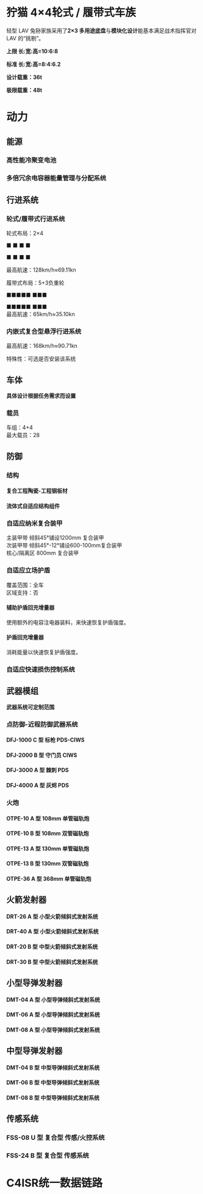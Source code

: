 # 狞猫 4×4轮式 / 履带式车族

轻型 LAV 兔狲家族采用了**2×3 多用途底盘**与**模块化设计**能基本满足战术指挥官对 LAV 的“挑剔”。

**上限 长:宽:高=10:6:8**

**标准 长:宽:高=8:4:6.2**

**设计载重：36t**

**极限载重：48t**

# 动力

## 能源

### 高性能冷聚变电池

### 多倍冗余电容器能量管理与分配系统

## 行进系统

### 轮式/履带式行进系统

轮式布局：2×4

■    ■    ■    ■  

■    ■    ■    ■  

最高航速：128km/h≈69.11kn



履带式布局：5+3负重轮

■■■■■      ■■■  

■■■■■      ■■■  
最高航速：65km/h≈35.10kn

### 内嵌式复合型悬浮行进系统

最高航速：168km/h≈90.71kn  

特殊性：可选是否安装该系统

## 车体

**具体设计根据任务需求而设置**

### 载员

车组：4+4  
最大载员：28



## 防御

### 结构

#### 复合工程陶瓷-工程钢板材

#### 流体式自适应结构组件



### 自适应纳米复合装甲

主装甲带 倾斜45°铺设1200mm 复合装甲  
次装甲带 倾斜45°-12°铺设600-100mm复合装甲   
核心/隔离区 800mm 复合装甲   

### 自适应立场护盾

覆盖范围：全车  
区域支持：否  

#### 辅助护盾回充增量器

使用额外的电容注电器装料，来快速恢复护盾强度。

#### 护盾回充增量器

消耗能量以快速恢复护盾强度。

### 自适应快速损伤控制系统



## 武器模组

**武器系统可定制范围**

### 点防御-近程防御武器系统

#### DFJ-1000 C 型 标枪 PDS-CIWS

####  DFJ-2000 B 型 守门员 CIWS

#### DFJ-3000 A 型 棘刺 PDS

#### DFJ-4000 A 型 灰烬 PDS

### 火炮

#### OTPE-10 A 型 108mm 单管磁轨炮

#### OTPE-10 B 型 108mm 双管磁轨炮

#### OTPE-13 A 型 130mm 单管磁轨炮

#### OTPE-13 B 型 130mm 双管磁轨炮

#### OTPE-36 A 型 368mm 单管磁轨炮

## 火箭发射器

#### DRT-26 A 型 小型火箭倾斜式发射系统

#### DRT-40 A 型 小型火箭倾斜式发射系统

#### DRT-20 B 型 中型火箭倾斜式发射系统

#### DRT-30 B 型 中型火箭倾斜式发射系统

## 小型导弹发射器

#### DMT-04 A 型 小型导弹倾斜式发射系统

#### DMT-06 A 型 小型导弹倾斜式发射系统

#### DMT-08 A 型 小型导弹倾斜式发射系统

## 中型导弹发射器

#### DMT-04 B 型 中型导弹倾斜式发射系统

#### DMT-06 B 型 中型导弹倾斜式发射系统

#### DMT-08 B 型 中型导弹倾斜式发射系统



## 传感系统

### FSS-08 U 型 复合型 传感/火控系统

### FSS-24 B 型 复合型 传感系统



#  C4ISR统一数据链路
